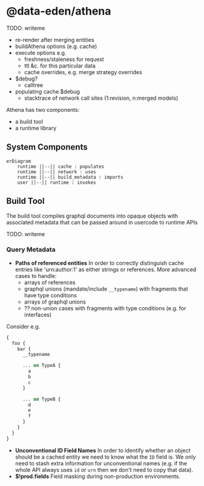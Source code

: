 # @data-eden/athena

TODO: writeme
  * re-render after merging entities
  * buildAthena options (e.g. cache)
  * execute options e.g.
    * freshness/staleness for request
    * ttl &c. for this particular data
    * cache overrides, e.g. merge strategy overrides
  * $debug?
    - calltree
  * populating cache.$debug
    - stacktrace of network call sites (1:revision, n:merged models)


Athena has two components:
* a build tool
* a runtime library

## System Components

```mermaid
erDiagram
    runtime ||--|| cache : populates
    runtime ||--|| network : uses
    runtime ||--|| build_metadata : imports
    user ||--|| runtime : invokes

```


## Build Tool

The build tool compiles graphql documents into opaque objects with associated metadata that can be passed around in usercode to runtime APIs

TODO: writeme

### Query Metadata

- **Paths of referenced entities** In order to correctly distinguish cache entries like 'urn:author:1' as either strings or references. More advanced cases to handle:
  - arrays of references
  - graphql unions (mandate/include `__typename`) with fragments that have type conditions
  - arrays of graphql unions
  - ?? non-union cases with fragments with type conditions (e.g. for interfaces)

Consider e.g.

```graphql
{
  foo {
    bar {
      __typename

      ... on TypeA {
        a
        b
        c
      }

      ... on TypeB {
        d
        e
        f
      }
    }
  }
}
```

- **Unconventional ID Field Names** In order to identify whether an object should be a cached entity we need to know what the `ID` field is. We only need to stash extra information for unconventional names (e.g. if the whole API always uses `id` or `urn` then we don't need to copy that data).
- **$!prod.fields** Field masking during non-production environments.
